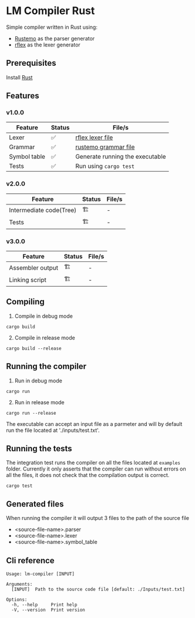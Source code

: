 # LM Compiler Rust

Simple compiler written in Rust using:

- [Rustemo](https://github.com/igordejanovic/rustemo) as the parser generator
- [rflex](https://github.com/pfnet/rflex) as the lexer generator

## Prerequisites

Install [Rust](https://rustup.rs/)

## Features

### v1.0.0

|Feature|Status|File/s|
|-------|------|------|
|Lexer|✅|[rflex lexer file](./src/lex.l)|
|Grammar|✅|[rustemo grammar file](./src/rustemo.grammar)|
|Symbol table|✅|Generate running the executable|
|Tests|✅|Run using `cargo test`|

### v2.0.0
|Feature|Status|File/s|
|-------|------|------|
|Intermediate code(Tree)|🏗️|-|
|Tests|🏗️|-|

### v3.0.0
|Feature|Status|File/s|
|-------|------|------|
|Assembler output|🏗️|-|
|Linking script|🏗️|-|

## Compiling

1. Compile in debug mode
```Shell
cargo build
```

2. Compile in release mode
```Shell
cargo build --release
```

## Running the compiler

1. Run in debug mode
```Shell
cargo run
```

2. Run in release mode
```Shell
cargo run --release
```

The executable can accept an input file as a parmeter and will by default run the file located at './inputs/test.txt'.

## Running the tests

The integration test runs the compiler on all the files located at `examples` folder. Currently it only asserts that the compiler can run without errors on all the files, it does not check that the compilation output is correct.

```
cargo test
```

## Generated files

When running the compiler it will output 3 files to the path of the source file

- \<source-file-name\>.parser
- \<source-file-name\>.lexer
- \<source-file-name\>.symbol_table

## Cli reference

```
Usage: lm-compiler [INPUT]

Arguments:
  [INPUT]  Path to the source code file [default: ./Inputs/test.txt]

Options:
  -h, --help     Print help
  -V, --version  Print version
```
